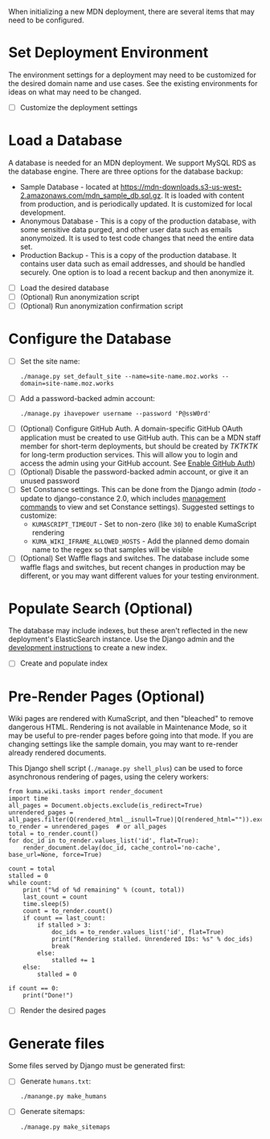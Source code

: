 When initializing a new MDN deployment, there are several items that may need
to be configured.

# Set Deployment Environment

The environment settings for a deployment may need to be customized for the
desired domain name and use cases. See the existing environments for ideas
on what may need to be changed.

* [ ] Customize the deployment settings

# Load a Database

A database is needed for an MDN deployment. We support MySQL RDS as the
database engine. There are three options for the database backup:

* Sample Database - located at
  https://mdn-downloads.s3-us-west-2.amazonaws.com/mdn_sample_db.sql.gz.
  It is loaded with content from production, and is periodically updated.
  It is customized for local development.
* Anonymous Database - This is a copy of the production database, with some
  sensitive data purged, and other user data such as emails anonymoized.
  It is used to test code changes that need the entire data set.
* Production Backup - This is a copy of the production database. It contains
  user data such as email addresses, and should be handled securely. One
  option is to load a recent backup and then anonymize it.

* [ ] Load the desired database
* [ ] (Optional) Run anonymization script
* [ ] (Optional) Run anonymization confirmation script

# Configure the Database

* [ ] Set the site name:
  ```
  ./manage.py set_default_site --name=site-name.moz.works --domain=site-name.moz.works
  ```
* [ ] Add a password-backed admin account:
  ```
  ./manage.py ihavepower username --password 'P@ssW0rd'
  ```
* [ ] (Optional) Configure GitHub Auth.
   A domain-specific GitHub OAuth application must be created to use GitHub
   auth. This can be a MDN staff member for short-term deployments, but should
   be created by *TKTKTK* for long-term production services. This will allow
   you to login and access the admin using your GitHub account.
   See [Enable GitHub Auth](https://kuma.readthedocs.io/en/latest/installation.html#enable-github-auth-optional))
* [ ] (Optional) Disable the password-backed admin account, or give it an
  unused password
* [ ] Set Constance settings. This can be done from the Django admin
  (*todo* - update to django-constance 2.0, which includes
  [management commands](https://django-constance.readthedocs.io/en/latest/#command-line)
  to view and set Constance settings).
  Suggested settings to customize:
  - ``KUMASCRIPT_TIMEOUT`` - Set to non-zero (like ``30``) to enable
    KumaScript rendering
  - ``KUMA_WIKI_IFRAME_ALLOWED_HOSTS`` - Add the planned demo domain name to
    the regex so that samples will be visible
* [ ] (Optional) Set Waffle flags and switches. The database include some
  waffle flags and switches, but recent changes in production may be
  different, or you may want different values for your testing environment.

# Populate Search (Optional)

The database may include indexes, but these aren't reflected in the new
deployment's ElasticSearch instance. Use the Django admin and the
[development instructions](https://kuma.readthedocs.io/en/latest/elasticsearch.html#indexing-documents)
to create a new index.

* [ ] Create and populate index

# Pre-Render Pages (Optional)

Wiki pages are rendered with KumaScript, and then "bleached" to remove
dangerous HTML. Rendering is not available in Maintenance Mode, so it may
be useful to pre-render pages before going into that mode. If you are
changing settings like the sample domain, you may want to re-render already
rendered documents.

This Django shell script (``./manage.py shell_plus``) can be used to force
asynchronous rendering of pages, using the celery workers:

```
from kuma.wiki.tasks import render_document
import time
all_pages = Document.objects.exclude(is_redirect=True)
unrendered_pages = all_pages.filter(Q(rendered_html__isnull=True)|Q(rendered_html="")).exclude(is_redirect=True)
to_render = unrendered_pages  # or all_pages
total = to_render.count()
for doc_id in to_render.values_list('id', flat=True):
    render_document.delay(doc_id, cache_control='no-cache', base_url=None, force=True)

count = total
stalled = 0
while count:
    print ("%d of %d remaining" % (count, total))
    last_count = count
    time.sleep(5)
    count = to_render.count()
    if count == last_count:
        if stalled > 3:
            doc_ids = to_render.values_list('id', flat=True)
            print("Rendering stalled. Unrendered IDs: %s" % doc_ids)
            break
        else:
            stalled += 1
    else:
        stalled = 0

if count == 0:
    print("Done!")
```


* [ ] Render the desired pages

# Generate files

Some files served by Django must be generated first:

* [ ] Generate ``humans.txt``:
  ```
  ./manange.py make_humans
  ```
* [ ] Generate sitemaps:
  ```
  ./manage.py make_sitemaps
  ```

